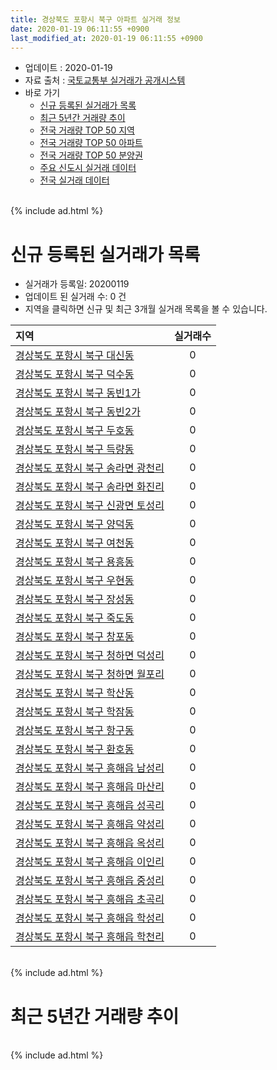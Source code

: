 ```yaml
---
title: 경상북도 포항시 북구 아파트 실거래 정보
date: 2020-01-19 06:11:55 +0900
last_modified_at: 2020-01-19 06:11:55 +0900
---
```


* 업데이트 : 2020-01-19
* 자료 출처 : [국토교통부 실거래가 공개시스템](http://rt.molit.go.kr)
* 바로 가기
    * [신규 등록된 실거래가 목록](#신규-등록된-실거래가-목록)
    * [최근 5년간 거래량 추이](#최근-5년간-거래량-추이)
    * [전국 거래량 TOP 50 지역](https://apt-info.github.io/apt-trade-info/최근-3개월-전국에서-가장-거래가-많이-발생한-지역)
    * [전국 거래량 TOP 50 아파트](https://apt-info.github.io/apt-trade-info/최근-3개월-전국에서-가장-거래가-많이-발생한-아파트)
    * [전국 거래량 TOP 50 분양권](https://apt-info.github.io/apt-trade-info/최근-3개월-전국에서-가장-거래가-많이-발생한-분양권)
    * [주요 신도시 실거래 데이터](https://apt-info.github.io/apt-trade-info/주요-신도시)
    * [전국 실거래 데이터](https://apt-info.github.io/apt-trade-info/전국)

<br>
{% include ad.html %}
<br>

# 신규 등록된 실거래가 목록
* 실거래가 등록일: 20200119
* 업데이트 된 실거래 수: 0 건
* 지역을 클릭하면 신규 및 최근 3개월 실거래 목록을 볼 수 있습니다.


|지역|실거래수|
|:---|:---:|
|[경상북도 포항시 북구 대신동](https://apt-info.github.io/apt-trade-info/경상북도-포항시-북구-대신동)|0|
|[경상북도 포항시 북구 덕수동](https://apt-info.github.io/apt-trade-info/경상북도-포항시-북구-덕수동)|0|
|[경상북도 포항시 북구 동빈1가](https://apt-info.github.io/apt-trade-info/경상북도-포항시-북구-동빈1가)|0|
|[경상북도 포항시 북구 동빈2가](https://apt-info.github.io/apt-trade-info/경상북도-포항시-북구-동빈2가)|0|
|[경상북도 포항시 북구 두호동](https://apt-info.github.io/apt-trade-info/경상북도-포항시-북구-두호동)|0|
|[경상북도 포항시 북구 득량동](https://apt-info.github.io/apt-trade-info/경상북도-포항시-북구-득량동)|0|
|[경상북도 포항시 북구 송라면 광천리](https://apt-info.github.io/apt-trade-info/경상북도-포항시-북구-송라면-광천리)|0|
|[경상북도 포항시 북구 송라면 화진리](https://apt-info.github.io/apt-trade-info/경상북도-포항시-북구-송라면-화진리)|0|
|[경상북도 포항시 북구 신광면 토성리](https://apt-info.github.io/apt-trade-info/경상북도-포항시-북구-신광면-토성리)|0|
|[경상북도 포항시 북구 양덕동](https://apt-info.github.io/apt-trade-info/경상북도-포항시-북구-양덕동)|0|
|[경상북도 포항시 북구 여천동](https://apt-info.github.io/apt-trade-info/경상북도-포항시-북구-여천동)|0|
|[경상북도 포항시 북구 용흥동](https://apt-info.github.io/apt-trade-info/경상북도-포항시-북구-용흥동)|0|
|[경상북도 포항시 북구 우현동](https://apt-info.github.io/apt-trade-info/경상북도-포항시-북구-우현동)|0|
|[경상북도 포항시 북구 장성동](https://apt-info.github.io/apt-trade-info/경상북도-포항시-북구-장성동)|0|
|[경상북도 포항시 북구 죽도동](https://apt-info.github.io/apt-trade-info/경상북도-포항시-북구-죽도동)|0|
|[경상북도 포항시 북구 창포동](https://apt-info.github.io/apt-trade-info/경상북도-포항시-북구-창포동)|0|
|[경상북도 포항시 북구 청하면 덕성리](https://apt-info.github.io/apt-trade-info/경상북도-포항시-북구-청하면-덕성리)|0|
|[경상북도 포항시 북구 청하면 월포리](https://apt-info.github.io/apt-trade-info/경상북도-포항시-북구-청하면-월포리)|0|
|[경상북도 포항시 북구 학산동](https://apt-info.github.io/apt-trade-info/경상북도-포항시-북구-학산동)|0|
|[경상북도 포항시 북구 학잠동](https://apt-info.github.io/apt-trade-info/경상북도-포항시-북구-학잠동)|0|
|[경상북도 포항시 북구 항구동](https://apt-info.github.io/apt-trade-info/경상북도-포항시-북구-항구동)|0|
|[경상북도 포항시 북구 환호동](https://apt-info.github.io/apt-trade-info/경상북도-포항시-북구-환호동)|0|
|[경상북도 포항시 북구 흥해읍 남성리](https://apt-info.github.io/apt-trade-info/경상북도-포항시-북구-흥해읍-남성리)|0|
|[경상북도 포항시 북구 흥해읍 마산리](https://apt-info.github.io/apt-trade-info/경상북도-포항시-북구-흥해읍-마산리)|0|
|[경상북도 포항시 북구 흥해읍 성곡리](https://apt-info.github.io/apt-trade-info/경상북도-포항시-북구-흥해읍-성곡리)|0|
|[경상북도 포항시 북구 흥해읍 약성리](https://apt-info.github.io/apt-trade-info/경상북도-포항시-북구-흥해읍-약성리)|0|
|[경상북도 포항시 북구 흥해읍 옥성리](https://apt-info.github.io/apt-trade-info/경상북도-포항시-북구-흥해읍-옥성리)|0|
|[경상북도 포항시 북구 흥해읍 이인리](https://apt-info.github.io/apt-trade-info/경상북도-포항시-북구-흥해읍-이인리)|0|
|[경상북도 포항시 북구 흥해읍 중성리](https://apt-info.github.io/apt-trade-info/경상북도-포항시-북구-흥해읍-중성리)|0|
|[경상북도 포항시 북구 흥해읍 초곡리](https://apt-info.github.io/apt-trade-info/경상북도-포항시-북구-흥해읍-초곡리)|0|
|[경상북도 포항시 북구 흥해읍 학성리](https://apt-info.github.io/apt-trade-info/경상북도-포항시-북구-흥해읍-학성리)|0|
|[경상북도 포항시 북구 흥해읍 학천리](https://apt-info.github.io/apt-trade-info/경상북도-포항시-북구-흥해읍-학천리)|0|


<br>
{% include ad.html %}
<br>

# 최근 5년간 거래량 추이


<div style="width:100%;">
    <canvas id="deal_progress" height="200"></canvas>
</div>

<script>
new Chart(document.getElementById("deal_progress"), {
    type: 'line',
    data: {
        labels: ['201501','201502','201503','201504','201505','201506','201507','201508','201509','201510','201511','201512','201601','201602','201603','201604','201605','201606','201607','201608','201609','201610','201611','201612','201701','201702','201703','201704','201705','201706','201707','201708','201709','201710','201711','201712','201801','201802','201803','201804','201805','201806','201807','201808','201809','201810','201811','201812','201901','201902','201903','201904','201905','201906','201907','201908','201909','201910','201911','201912','202001'],
        datasets: [{
            label: '매매',
            pointRadius: 1,
            data: [429, 394, 602, 526, 381, 426, 315, 266, 293, 294, 200, 173, 136, 173, 232, 218, 169, 219, 181, 239, 225, 287, 246, 214, 157, 223, 259, 232, 203, 267, 242, 267, 249, 215, 170, 161, 261, 193, 246, 218, 200, 243, 201, 229, 189, 264, 191, 247, 243, 200, 315, 297, 383, 251, 279, 315, 318, 467, 460, 526, 155],
            borderColor: "rgba(255, 201, 14, 1)",
            backgroundColor: "rgba(255, 201, 14, 0.5)",
            fill: false,
            lineTension: 0
        },{
            label: '전월세',
            pointRadius: 1,
            data: [210, 146, 187, 133, 165, 135, 147, 180, 181, 191, 167, 156, 172, 183, 207, 196, 173, 163, 172, 164, 159, 183, 186, 176, 225, 193, 213, 178, 164, 133, 156, 182, 216, 160, 160, 143, 249, 190, 276, 267, 242, 223, 267, 225, 208, 259, 254, 258, 314, 289, 310, 264, 268, 230, 228, 206, 309, 248, 183, 159, 72],
            borderColor: "rgba(0, 141, 185, 1)",
            backgroundColor: "rgba(0, 141, 185, 0.5)",
            fill: false,
            lineTension: 0
        }
        ]
    },
    options: {
        responsive: true,
        title: {
            display: false
        },
        tooltips: {
            mode: 'index',
            intersect: false
        },
        hover: {
            mode: 'nearest',
            intersect: true
        },
        scales: {
            xAxes: [{
                display: true,
                scaleLabel: {
                    display: true,
                    labelString: '년/월'
                }
            }],
            yAxes: [{
                display: true,
                ticks: {
                    suggestedMin: 0,
                },
                scaleLabel: {
                    display: true,
                    labelString: '실거래 수'
                }
            }]
        }
    }
});

</script>


<br>
{% include ad.html %}
<br>

